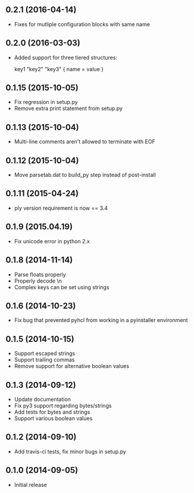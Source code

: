 0.2.1 (2016-04-14)
------------------
* Fixes for mutliple configuration blocks with same name

0.2.0 (2016-03-03)
-------------------
* Added support for three tiered structures:

    key1 "key2" "key3" {
        name = value
    }

0.1.15 (2015-10-05)
-------------------
* Fix regression in setup.py
* Remove extra print statement from setup.py

0.1.13 (2015-10-04)
-------------------
* Multi-line comments aren't allowed to terminate with EOF

0.1.12 (2015-10-04)
-------------------
* Move parsetab.dat to build_py step instead of post-install

0.1.11 (2015-04-24)
-------------------
* ply version requirement is now == 3.4

0.1.9 (2015.04.19)
------------------
* Fix unicode error in python 2.x

0.1.8 (2014-11-14)
------------------
* Parse floats properly
* Properly decode \\n
* Complex keys can be set using strings

0.1.6 (2014-10-23)
------------------
* Fix bug that prevented pyhcl from working in a pyinstaller environment

0.1.5 (2014-10-15)
------------------
* Support escaped strings
* Support trailing commas
* Remove support for alternative boolean values

0.1.3 (2014-09-12)
------------------
* Update documentation
* Fix py3 support regarding bytes/strings
* Add tests for bytes and strings
* Support various boolean values

0.1.2 (2014-09-10)
------------------
* Add travis-ci tests, fix minor bugs in setup.py

0.1.0 (2014-09-05)
------------------
* Initial release
